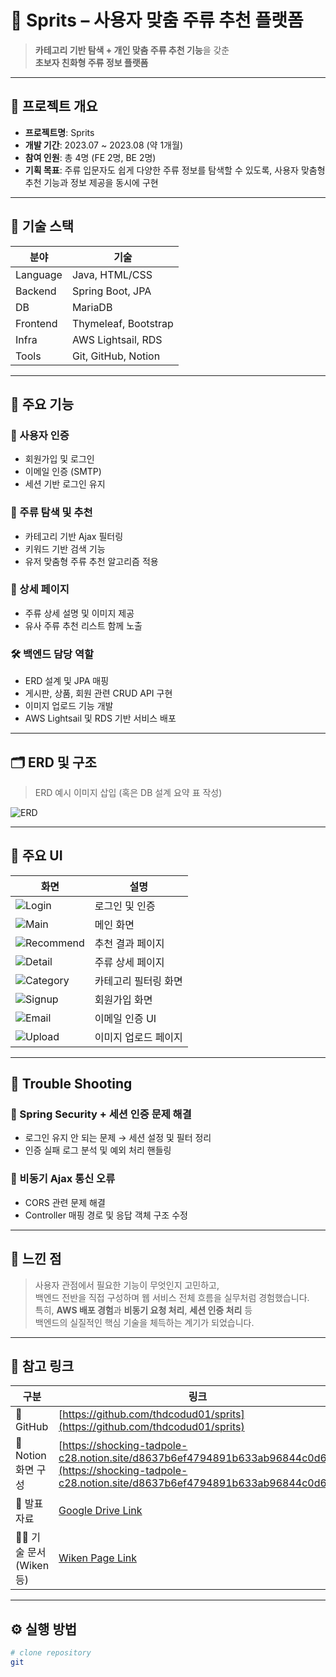 # 🍶 Sprits – 사용자 맞춤 주류 추천 플랫폼

> **카테고리 기반 탐색 + 개인 맞춤 주류 추천 기능**을 갖춘  
> **초보자 친화형 주류 정보 플랫폼**

---

## 📌 프로젝트 개요

- **프로젝트명**: Sprits
- **개발 기간**: 2023.07 ~ 2023.08 (약 1개월)
- **참여 인원**: 총 4명 (FE 2명, BE 2명)
- **기획 목표**: 주류 입문자도 쉽게 다양한 주류 정보를 탐색할 수 있도록, 사용자 맞춤형 추천 기능과 정보 제공을 동시에 구현

---

## 🔧 기술 스택

| 분야 | 기술 |
|------|------|
| Language | Java, HTML/CSS |
| Backend | Spring Boot, JPA |
| DB | MariaDB |
| Frontend | Thymeleaf, Bootstrap |
| Infra | AWS Lightsail, RDS |
| Tools | Git, GitHub, Notion |

---

## 🚀 주요 기능

### 👤 사용자 인증
- 회원가입 및 로그인
- 이메일 인증 (SMTP)
- 세션 기반 로그인 유지

### 🥃 주류 탐색 및 추천
- 카테고리 기반 Ajax 필터링
- 키워드 기반 검색 기능
- 유저 맞춤형 주류 추천 알고리즘 적용

### 🧾 상세 페이지
- 주류 상세 설명 및 이미지 제공
- 유사 주류 추천 리스트 함께 노출

### 🛠️ 백엔드 담당 역할
- ERD 설계 및 JPA 매핑
- 게시판, 상품, 회원 관련 CRUD API 구현
- 이미지 업로드 기능 개발
- AWS Lightsail 및 RDS 기반 서비스 배포

---

## 🗂️ ERD 및 구조

> ERD 예시 이미지 삽입 (혹은 DB 설계 요약 표 작성)

![ERD](./assets/erd_sprits.png)

---

## 📸 주요 UI

| 화면 | 설명 |
|------|------|
| ![Login](./assets/sprits_login.png) | 로그인 및 인증 |
| ![Main](./assets/sprits_main.png) | 메인 화면 |
| ![Recommend](./assets/sprits_recommend.png) | 추천 결과 페이지 |
| ![Detail](./assets/sprits_detail.png) | 주류 상세 페이지 |
| ![Category](./assets/sprits_category.png) | 카테고리 필터링 화면 |
| ![Signup](./assets/sprits_signup.png) | 회원가입 화면 |
| ![Email](./assets/sprits_email.png) | 이메일 인증 UI |
| ![Upload](./assets/sprits_upload.png) | 이미지 업로드 페이지 |

---

## 🐛 Trouble Shooting

### 🔐 Spring Security + 세션 인증 문제 해결
- 로그인 유지 안 되는 문제 → 세션 설정 및 필터 정리
- 인증 실패 로그 분석 및 예외 처리 핸들링

### 🔄 비동기 Ajax 통신 오류
- CORS 관련 문제 해결
- Controller 매핑 경로 및 응답 객체 구조 수정

---

## 💬 느낀 점

> 사용자 관점에서 필요한 기능이 무엇인지 고민하고,  
> 백엔드 전반을 직접 구성하며 웹 서비스 전체 흐름을 실무처럼 경험했습니다.  
> 특히, **AWS 배포 경험**과 **비동기 요청 처리**, **세션 인증 처리** 등  
> 백엔드의 실질적인 핵심 기술을 체득하는 계기가 되었습니다.

---

## 📎 참고 링크

| 구분 | 링크 |
|------|------|
| 🔗 GitHub | [https://github.com/thdcodud01/sprits](https://github.com/thdcodud01/sprits) |
| 🧾 Notion 화면 구성 | [https://shocking-tadpole-c28.notion.site/d8637b6ef4794891b633ab96844c0d6d](https://shocking-tadpole-c28.notion.site/d8637b6ef4794891b633ab96844c0d6d) |
| 📄 발표자료 | [Google Drive Link](https://drive.google.com/) |
| 🧑‍💻 기술 문서 (Wiken 등) | [Wiken Page Link](https://wiken.io/) |

---

## ⚙️ 실행 방법

```bash
# clone repository
git

